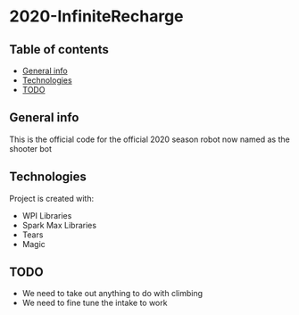 # 2020-InfiniteRecharge


## Table of contents
* [General info](#general-info)
* [Technologies](#technologies)
* [TODO](#TODO)

## General info
This is the official code for the official 2020 season robot now named as the shooter bot
	
## Technologies
Project is created with:
* WPI Libraries
* Spark Max Libraries
* Tears
* Magic
	
## TODO
* We need to take out anything to do with climbing
* We need to fine tune the intake to work